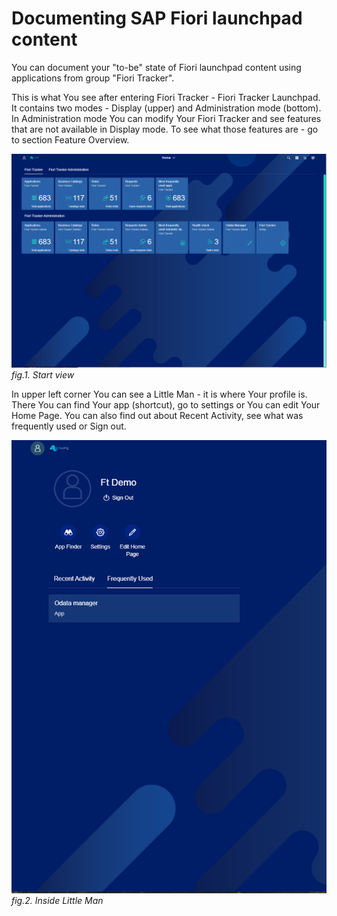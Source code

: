 # Documenting SAP Fiori launchpad content

You can document your "to-be" state of Fiori launchpad content using applications from group "Fiori Tracker".

This is what You see after entering Fiori Tracker - Fiori Tracker Launchpad. It contains two modes - Display (upper) and Administration mode (bottom). In Administration mode You can modify Your Fiori Tracker and see features that are not available in Display mode. To see what those features are - go to section Feature Overview. 

![](../res/launchpad.png)
*fig.1. Start view*

In upper left corner You can see a Little Man - it is where Your profile is. There You can find Your app (shortcut), go to settings or You can edit Your Home Page. You can also find out about Recent Activity, see what was frequently used or Sign out. 

![](../res/little-man.png)
*fig.2. Inside Little Man*























